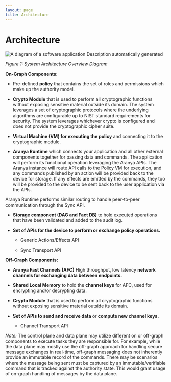 ```yaml
---
layout: page
title: Architecture
---
```


# Architecture

<img src="{{ site.url }}/assets/images/overview-image1.png"  class="doc-image" alt="A diagram of a software application Description automatically generated" />

_Figure 1: System Architecture Overview Diagram_

**On-Graph Components:**

-   Pre-defined **policy** that contains the set of roles and permissions which make up the authority model.

-   **Crypto Module** that is used to perform all cryptographic functions without exposing sensitive material outside its domain. The system leverages a set of cryptographic protocols where the underlying algorithms are configurable up to NIST standard requirements for security. The system leverages whichever crypto is configured and does not provide the cryptographic cipher suite.

-   **Virtual Machine (VM) for executing the policy** and connecting it to the cryptographic module.

-   **Aranya Runtime** which connects your application and all other external components together for passing data and commands. The application will perform its functional operation leveraging the Aranya APIs. The Aranya instance will route API calls to the Policy VM for execution, and any commands published by an action will be provided back to the device for storage. If any effects are emitted by the commands, they too will be provided to the device to be sent back to the user application via the APIs.

Aranya Runtime performs similar routing to handle peer-to-peer communication through the Sync API.

-   **Storage component (DAG and Fact DB)** to hold executed operations that have been validated and added to the audit log.

-   **Set of APIs for the device to perform or exchange policy operations.**

    -   Generic Actions/Effects API

    -   Sync Transport API

**Off-Graph Components:**

-   **Aranya Fast Channels (AFC)** High throughput, low latency **network channels for exchanging data between endpoints.**

-   **Shared Local Memory** to hold the **channel keys** for AFC, used for encrypting and/or decrypting data.

-   **Crypto Module** that is used to perform all cryptographic functions without exposing sensitive material outside its domain.

-   **Set of APIs to send and receive data** or **compute new channel keys.**

    -   Channel Transport API

_Note:_ The control plane and data plane may utilize different on or off-graph components to execute tasks they are responsible for. For example, while the data plane may mostly use the off-graph approach for handling secure message exchanges in real-time, off-graph messaging does not inherently provide an immutable record of the commands. There may be scenarios where the message being sent must be captured by an immutable/verifiable command that is tracked against the authority state. This would grant usage of on-graph handling of messages by the data plane.
